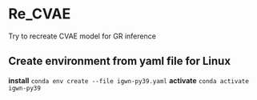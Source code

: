 # Re_CVAE
Try to recreate CVAE model for GR inference

## Create environment from yaml file for Linux

**install**
`conda env create --file igwn-py39.yaml`
**activate**
`conda activate igwn-py39`